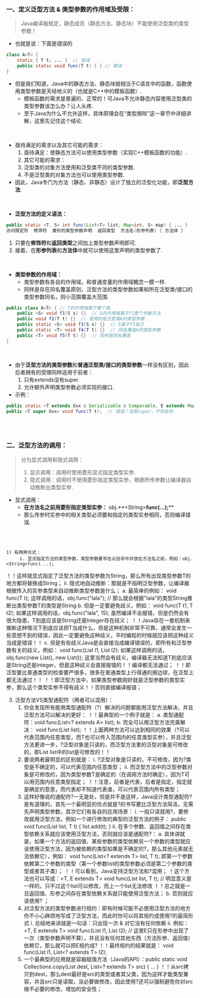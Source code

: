 ### 一、定义泛型方法 & 类型参数的作用域及受限：
> Java编译器规定，静态成员（静态方法、静态块）不能使用泛型类的类型参数！

- 也就是说：下面是错误的

```Java
class A<T> {
    static { T t; ... }  // 错误
	public static void func(T t) { } // 错误
}
```

- 但是我们知道，Java中的静态方法、静态块就相当于C语言中的函数，函数使用类型参数是天经地义的（也就是C++中的模板函数）.
  - 模板函数的需求是普遍的、正常的！可Java不允许静态内容使用泛型类的类型参数该怎么办？让人头疼.
  - 至于Java为什么不允许这样，具体原理会在“类型擦除”这一章节中详细讲解，这里先记住这个结论.

<br>

- 亟待满足的需求以及其它可能的需求：
  1. 亟待满足：使静态方法可以使用类型参数（实现C++模板函数的功能）.
  2. 其它可能的需求：
    1. 泛型类的对象方法使用和泛型类不同的类型参数.
    2. 不是泛型类的对象方法也可以使用类型参数.
- 因此，Java专门为方法（静态、非静态）设计了独立的泛型化功能，即**泛型方法**.

<br>

- **泛型方法的定义语法：**

```Java
public static <T, S> int func(List<T> list, Map<int, S> map) { ... }
访问限定符  修饰符  菱形的类型参数声明  返回类型  方法名(形参列表) { 方法体 }
```

1. 只要在**修饰符**和**返回类型**之间加上类型参数声明即可.
2. 接着，在**形参列表**和**方法体**中就可以使用这里声明的类型参数了.

<br>

- **类型参数的作用域：**
  - 类型参数有各自的作用域，和普通变量的作用域概念一模一样.
  - 同样是存在同名覆盖原则，泛型方法的类型参数如果和所在泛型类/接口的类型参数同名，则小范围覆盖大范围.

```Java
public class A<T> { // T的作用域属于整个类
    public <S> void f1(S s) {}  // S的作用域属于f1整个对象方法
    public void f2(T t) {}  // 使用的是泛型类A的类型参数
    public static <S> void f3(S s) {}  // S属于f3自己
    public static <T> void f4(T t) {}  // 同名覆盖A的类型参数
    public <T> void f5(T t) {}  // 同样是同名覆盖
}
```

<br>

- 由于**泛型方法的类型参数**和**普通泛型类/接口的类型参数**一样没有区别，因此后者拥有的受限同样适用于前者：
  1. 只有extends没有super.
  2. 允许额外声明类型参数必须实现的接口.
- 示例：

```Java
public static <T extends Xxx & Serializable & Comparable, E extends Map> void func(List<T> list);  // 正确
public <T super Xxx> void func(T t);  // 错误！没有super，不存在的
```

<br><br>

### 二、泛型方法的调用：
> 分为显式调用和隐式调用：
>   1. 显示调用：调用时使用菱形显式指定类型实参.
>   2. 隐式调用：调用时不使用菱形指定类型实参，根据所传参数让编译器自动推断出类型实参.

- 显式调用：
  - **在方法名之前用菱形指定类型实参：**  obj.**\<String\>**func(...);****
  - 那么传参时实参中的相关类型必须要和指定的类型实参相同，否则编译错误.

<br><br>

    1) 有两种方式：
         i. 显式指定方法的类型参数，类型参数要写在尖括号中并放在方法名之前，例如：obj.<String>func(...);
！！这样就显式指定了泛型方法的类型参数为String，那么所有出现类型参数T的地方都将替换成String；
         ii. 隐式地自动推断：那就是不指明泛型参数，让编译器根据传入的实参类型来自动推断类型参数是什么；
             a. 最简单的例如：<T> void func(T t);  这样调用的话，obj.func("lala");   // 那么就会根据"lala"的类型String推断出类型参数T的类型是String
             b. 但是一定要避免歧义，例如：<T> void func(T t1, T t2);  如果这样调用的话，obj.func("lala", 15); 虽然编译不会报错，但是仍然会有很大隐患，T到底应该是String还是Integer存在歧义；
！！Java存在一套机制来推断这种情况下到底应该把T当成什么，但是这种机制非常不可靠，通常会发生一些意想不到的错误，因此一定要避免这种歧义，平时编程的时候就应该把这种歧义当成是错误！！
             c. 但是有些歧义Java是会直接当成编译错误的，即所有和泛型参数有关的歧义，例如：<T> void func(List<T> l1, List<T> l2); 如果这样调用的话，obj.func(new List<String>(), new List<Integer>()); 这里当然会有歧义，编译器无法知道T到底应该是String还是Integer，但是这种歧义会直接报错的！！编译都无法通过；
！！即泛型要比普通类型的检查要严很多，很多在普通类型上行得通的擦边球，在泛型上都无法通过！！
！！即泛型方法中，如果类型参数刚好就是泛型参数的类型实参，那么这个类型实参不得有歧义！！否则直接编译报错；

3. 泛型方法VS类型通配符（两者可以混用）：
    1) 你会发现所有能用类型通配符（?）解决的问题都能用泛型方法解决，并且泛型方法可以解决的更好：
         ！！最典型的一个例子就是：
            a. 类型通配符：void func(List<? extends A> list);
            b. 完全可以用泛型方法完美解决：<T extends A> void func(List<T> list);
！！上面两种方法可以达到相同的效果（?可以代表范围内任意类型，而T也可以传入范围内的任意类型实参），并且泛型方法更进一步，?泛型对象是只读的，而泛型方法里的泛型对象是可修改的，即List<T> list中的list是可修改的！！
    2) 要说两者最明显的区别就是：
         i. ?泛型对象是只读的，不可修改，因为?类型是不确定的，可以代表范围内任意类型；
         ii. 而泛型方法中的泛型参数对象是可修改的，因为类型参数T是确定的（在调用方法时确定），因为T可以用范围内任意类型指定；
！！注意，前者是代表，后者是指定，指定就是确定的意思，而代表却不知道代表谁，可以代表范围内所有类型；
    3) 这样好像说的通配符?一无是处，但是并不是这样，Java设计类型通配符?是有道理的，首先一个最明显的优点就是?的书写要比泛型方法简洁，无需先声明类型参数，其次它们有各自的应用场景：
         i. 一般只读就用?，要修改就用泛型方法，例如一个进行修改的典型的泛型方法的例子：
public <T> void func(List<T> list, T t) {
	list.add(t);
}
         ii. 在多个参数、返回值之间存在类型依赖关系就应该使用泛型方法，否则就应该是通配符?：
             a. 具体讲就是，如果一个方法的返回值、某些参数的类型依赖另一个参数的类型就应该使用泛型方法，因为被依赖的类型如果是不确定的?，那么其他元素就无法依赖它），例如：<T> void func(List<? extends T> list, T t);  即第一个参数依赖第二个参数的类型（第一个参数list的类型参数必须是第二个参数的类型或者其子类）；
！！可以看到，Java支持泛型方法和?混用；
！这个方法也可以写成：<T, E extends T> void func(List<E> list, T t);  // 明显意义是一样的，只不过这个list可以修改，而上一个list无法修改
！！总之就是一旦返回值、形参之间存在类型依赖关系就只能使用泛型方法；
             b. 否则就应该使用? ；
    4) 对泛型方法的类型参数进行规约：即有时候可能不必使用泛型方法的地方你不小心麻烦地写成了泛型方法，而此时你可以将其规约成使用?的最简形式
         i. 总结地来讲就是一句话：只出现一次 & 对它没有任何依赖
         ii. 例如：<T, E extends T> void func(List<T> l1, List<E> l2);  // 这里E只在形参中出现了一次（类型参数声明不算），并且没有任何其他东西（方法形参、返回值）依赖它，那么就可以把E规约成?
！！最终规约的结果就是：<T> void func(List<T> l1, List<? extends T> l2);
    5) 一个最典型的应用就是容器赋值方法（Java的API）：public static <T> void Collections.copy(List<T> dest, List<? extends T> src) { ... }
！！从src拷贝到dest，那么dest最好是src的类型或者其父类，因为这样才能类型兼容，并且src只是读取，没必要做修改，因此使用?还可以强制避免你对src做不必要的修改，增加的安全性；
